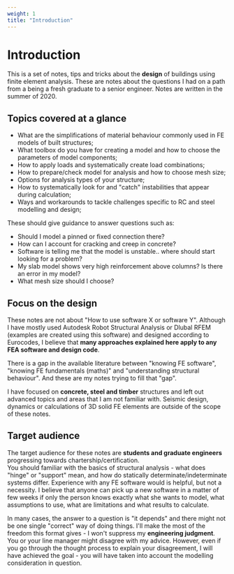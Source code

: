 ```yaml
---
weight: 1
title: "Introduction"
---
```


# Introduction

This is a set of notes, tips and tricks about the **design** of
buildings using finite element analysis. These are notes about the
questions I had on a path from a being a fresh graduate to a
senior engineer. Notes are written in the summer of 2020.

## Topics covered at a glance

-   What are the simplifications of material behaviour commonly used in
    FE models of built structures;
-   What toolbox do you have for creating a model and how to choose the
    parameters of model components;
-   How to apply loads and systematically create load combinations;
-   How to prepare/check model for analysis and how to choose mesh size;
-   Options for analysis types of your structure;
-   How to systematically look for and "catch" instabilities that appear
    during calculation;
-   Ways and workarounds to tackle challenges specific to RC and steel modelling and design;

These should give guidance to answer questions such as:

-   Should I model a pinned or fixed connection there?
-   How can I account for cracking and creep in concrete?
-   Software is telling me that the model is unstable.. where should
    start looking for a problem?
-   My slab model shows very high reinforcement above columns? Is there
    an error in my model?
-   What mesh size should I choose?

## Focus on the design

These notes are not about "How to use software X or software Y".
Although I have mostly used Autodesk Robot Structural Analysis or Dlubal
RFEM (examples are created using this software) and designed according to Eurocodes, I believe that **many approaches
explained here apply to any FEA software and design code**.

There is a gap in the available literature between \"knowing FE
software\", \"knowing FE fundamentals (maths)\" and "understanding
structural behaviour". And these are my notes trying to fill that \"gap\".

I have focused on **concrete, steel and timber** structures and left out
advanced topics and areas that I am not familiar with. Seismic design, dynamics or calculations of 3D solid FE elements are outside of the scope of these notes.

## Target audience

The target audience for these notes are **students and graduate
engineers** progressing towards chartership/certification.\
You should familiar with the basics of structural analysis -
what does "hinge" or "support" mean, and how do statically
determinate/indeterminate systems differ. Experience with any FE
software would is helpful, but not a necessity. I believe that
anyone can pick up a new software in a matter of few weeks if only the
person knows exactly what she wants to model, what assumptions to use,
what are limitations and what results to calculate.

In many cases, the answer to a question is "it depends" and there might not be one
single "correct" way of doing things. I'll make the most of the freedom
this format gives - I won't suppress my **engineering judgment**. You
or your line manager might disagree with my advice. However, even if you
go through the thought process to explain your disagreement, I will have
achieved the goal - you will have taken into account the modelling
consideration in question.